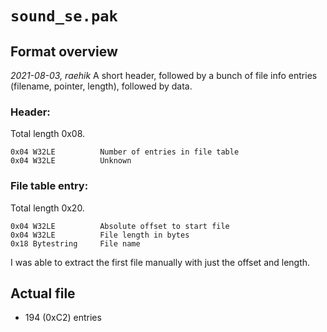 # `sound_se.pak`
## Format overview
*2021-08-03, raehik*
A short header, followed by a bunch of file info entries (filename, pointer,
length), followed by data.

### Header:
Total length 0x08.

```
0x04 W32LE          Number of entries in file table
0x04 W32LE          Unknown
```

### File table entry:
Total length 0x20.

```
0x04 W32LE          Absolute offset to start file
0x04 W32LE          File length in bytes
0x18 Bytestring     File name
```

I was able to extract the first file manually with just the offset and length.

## Actual file
  * 194 (0xC2) entries
